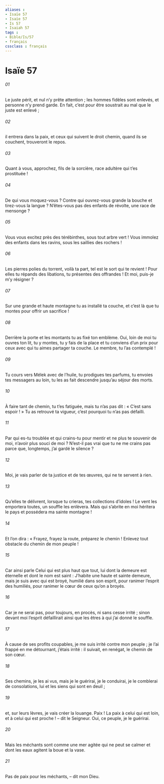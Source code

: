 ```yaml
---
aliases : 
- Isaïe 57
- Isaïe 57
- Is 57
- Isaiah 57
tags : 
- Bible/Is/57
- français
cssclass : français
---
```


# Isaïe 57

###### 01
Le juste périt,
et nul n’y prête attention ;
les hommes fidèles sont enlevés,
et personne n’y prend garde.
En fait, c’est pour être soustrait au mal
que le juste est enlevé ;
###### 02
il entrera dans la paix,
et ceux qui suivent le droit chemin,
quand ils se couchent, trouveront le repos.
###### 03
Quant à vous, approchez, fils de la sorcière,
race adultère qui t’es prostituée !
###### 04
De qui vous moquez-vous ?
Contre qui ouvrez-vous grande la bouche
et tirez-vous la langue ?
N’êtes-vous pas des enfants de révolte,
une race de mensonge ?
###### 05
Vous vous excitez près des térébinthes,
sous tout arbre vert !
Vous immolez des enfants dans les ravins,
sous les saillies des rochers !
###### 06
Les pierres polies du torrent, voilà ta part,
tel est le sort qui te revient !
Pour elles tu répands des libations,
tu présentes des offrandes !
Et moi, puis-je m’y résigner ?
###### 07
Sur une grande et haute montagne
tu as installé ta couche,
et c’est là que tu montes
pour offrir un sacrifice !
###### 08
Derrière la porte et les montants
tu as fixé ton emblème.
Oui, loin de moi tu ouvres ton lit,
tu y montes, tu y fais de la place
et tu conviens d’un prix
pour ceux avec qui tu aimes partager ta couche.
Le membre, tu l’as contemplé !
###### 09
Tu cours vers Mélek avec de l’huile,
tu prodigues tes parfums,
tu envoies tes messagers au loin,
tu les as fait descendre jusqu’au séjour des morts.
###### 10
À faire tant de chemin, tu t’es fatiguée,
mais tu n’as pas dit : « C’est sans espoir ! »
Tu as retrouvé ta vigueur,
c’est pourquoi tu n’as pas défailli.
###### 11
Par qui es-tu troublée et qui crains-tu
pour mentir et ne plus te souvenir de moi,
n’avoir plus souci de moi ?
N’est-il pas vrai que tu ne me crains pas
parce que, longtemps, j’ai gardé le silence ?
###### 12
Moi, je vais parler de ta justice et de tes œuvres,
qui ne te servent à rien.
###### 13
Qu’elles te délivrent, lorsque tu crieras,
tes collections d’idoles !
Le vent les emportera toutes,
un souffle les enlèvera.
Mais qui s’abrite en moi héritera le pays
et possédera ma sainte montagne !
###### 14
Et l’on dira :
« Frayez, frayez la route, préparez le chemin !
Enlevez tout obstacle du chemin de mon peuple !
###### 15
Car ainsi parle Celui qui est plus haut que tout,
lui dont la demeure est éternelle
et dont le nom est saint :
J’habite une haute et sainte demeure,
mais je suis avec qui est broyé, humilié dans son esprit,
pour ranimer l’esprit des humiliés,
pour ranimer le cœur de ceux qu’on a broyés.
###### 16
Car je ne serai pas, pour toujours, en procès,
ni sans cesse irrité ;
sinon devant moi l’esprit défaillirait
ainsi que les êtres à qui j’ai donné le souffle.
###### 17
À cause de ses profits coupables,
je me suis irrité contre mon peuple ;
je l’ai frappé en me détournant,
j’étais irrité :
il suivait, en renégat, le chemin de son cœur.
###### 18
Ses chemins, je les ai vus,
mais je le guérirai, je le conduirai,
je le comblerai de consolations,
lui et les siens qui sont en deuil ;
###### 19
et, sur leurs lèvres, je vais créer la louange.
Paix ! La paix à celui qui est loin,
et à celui qui est proche !
– dit le Seigneur.
Oui, ce peuple, je le guérirai.
###### 20
Mais les méchants sont comme une mer agitée
qui ne peut se calmer
et dont les eaux agitent la boue et la vase.
###### 21
Pas de paix pour les méchants,
– dit mon Dieu.
